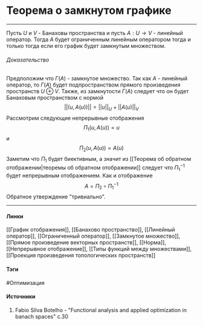 # Теорема о замкнутом графике
***
Пусть $U$ и $V$ - Банаховы пространства и пусть $A:U\to V$ - линейный оператор. Тогда $A$ будет ограниченным линейным оператором тогда и только тогда если его график будет замкнутым множеством.
###### Доказательство
Предположим что $\Gamma(A)$ - замкнутое множество. Так как $A$ - линейный оператор, то $\Gamma(A)$ будет подпространством прямого произведения пространств $U\oplus V$. Также, из замкнутости $\Gamma(A)$ следует что он будет Банаховым пространством с нормой
$$
||(u,A(u))||=||u||_{U}+||A(u)||_{V}
$$
Рассмотрим следующие непрерывные отображения
$$
\Pi_{1}(u,A(u))=u
$$
и
$$
\Pi_{2}(u,A(u))=A(u)
$$
Заметим что $\Pi_{1}$ будет биективным, а значит из [[Теорема об обратном отображении|теоремы об обратном отображении]] следует что $\Pi_{1}^{-1}$ будет непрерывным отображением. Как и отображение
$$
A=\Pi_{2}\circ\Pi_{1}^{-1}
$$
Обратное утверждение "тривиально".
***
#### Линки
 [[График отображения]],
 [[Банахово пространство]],
 [[Линейный оператор]],
 [[Ограниченный оператор]],
 [[Замкнутое множество]],
 [[Прямое произведение векторных пространств]],
 [[Норма]],
 [[Непрерывное отображение]],
 [[Типы функций между множествами]],
 [[Проекция произведения топологических пространств]]
#### Тэги
 #Оптимизация 
#### Источники
1. Fabio Silva Botelho - "Functional analysis and applied optimization in banach spaces" c.30